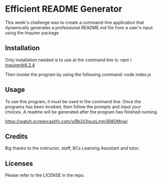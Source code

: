 # Efficient README Generator
This week's challenge was to create a command-line application that dynamically generates a professional README.md file from a user's input using the Inquirer package
## Installation
Only installation needed is to use at the command line is:
npm i inquirer@8.2.4

Then invoke the program by using the following command:
node index.js
## Usage
To use this program, it must be used in the command line. Once the programs has been invoked, then follow the prompts and input your choices. A readme will be generated after the program has finished running.

https://watch.screencastify.com/v/Bk2jOlquzLmm3R8DMnwi


## Credits
Big thanks to the instructor, staff, BCs Learning Assistant and tutor. 
## Licenses
Please refer to the LICENSE in the repo.
